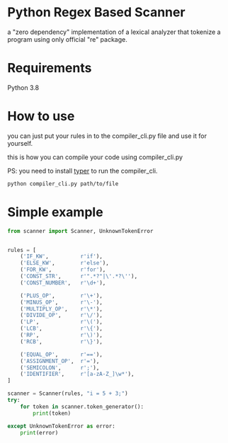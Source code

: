 # Python Regex Based Scanner

a "zero dependency" implementation of a lexical analyzer that tokenize a program using only official "re" package.

# Requirements

Python 3.8

# How to use

you can just put your rules in to the compiler_cli.py file and use it for yourself.

this is how you can compile your code using compiler_cli.py

PS: you need to install [typer](https://pypi.org/project/typer/) to run the compiler_cli.

```sh
python compiler_cli.py path/to/file
```

# Simple example

```py
from scanner import Scanner, UnknownTokenError


rules = [
    ('IF_KW',          r'if'),
    ('ELSE_KW',        r'else'),
    ('FOR_KW',         r'for'),
    ('CONST_STR',      r'".*?"|\'.*?\''),
    ('CONST_NUMBER',   r'\d+'),

    ('PLUS_OP',        r'\+'),
    ('MINUS_OP',       r'\-'),
    ('MULTIPLY_OP',    r'\*'),
    ('DIVIDE_OP',      r'\/'),
    ('LP',             r'\('),
    ('LCB',            r'\{'),
    ('RP',             r'\)'),
    ('RCB',            r'\}'),

    ('EQUAL_OP',       r'=='),
    ('ASSIGNMENT_OP',  r'='),
    ('SEMICOLON',      r';'),
    ('IDENTIFIER',     r'[a-zA-Z_]\w*'),
]

scanner = Scanner(rules, "i = 5 + 3;")
try:
    for token in scanner.token_generator():
        print(token)

except UnknownTokenError as error:
    print(error)

```
